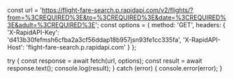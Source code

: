 const url = 'https://flight-fare-search.p.rapidapi.com/v2/flights/?from=%3CREQUIRED%3E&to=%3CREQUIRED%3E&date=%3CREQUIRED%3E&adult=%3CREQUIRED%3E';
const options = {
	method: 'GET',
	headers: {
		'X-RapidAPI-Key': 'd413b30fefmsh6cfba2a3cf56ddap18b957jsn93fe1cc335fa',
		'X-RapidAPI-Host': 'flight-fare-search.p.rapidapi.com'
	}
};

try {
	const response = await fetch(url, options);
	const result = await response.text();
	console.log(result);
} catch (error) {
	console.error(error);
}